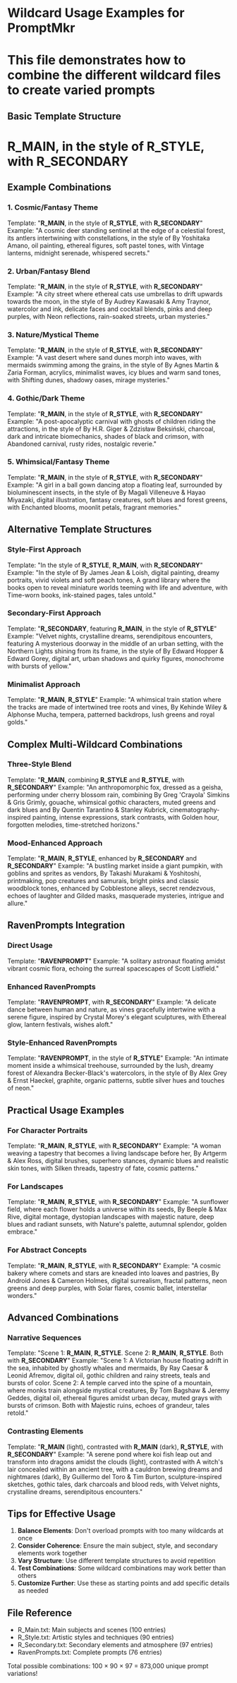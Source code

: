 # Wildcard Usage Examples for PromptMkr
# This file demonstrates how to combine the different wildcard files to create varied prompts

## Basic Template Structure
# __R_MAIN__, in the style of __R_STYLE__, with __R_SECONDARY__

## Example Combinations

### 1. Cosmic/Fantasy Theme
Template: "__R_MAIN__, in the style of __R_STYLE__, with __R_SECONDARY__"
Example: "A cosmic deer standing sentinel at the edge of a celestial forest, its antlers intertwining with constellations, in the style of By Yoshitaka Amano, oil painting, ethereal figures, soft pastel tones, with Vintage lanterns, midnight serenade, whispered secrets."

### 2. Urban/Fantasy Blend
Template: "__R_MAIN__, in the style of __R_STYLE__, with __R_SECONDARY__"
Example: "A city street where ethereal cats use umbrellas to drift upwards towards the moon, in the style of By Audrey Kawasaki & Amy Traynor, watercolor and ink, delicate faces and cocktail blends, pinks and deep purples, with Neon reflections, rain-soaked streets, urban mysteries."

### 3. Nature/Mystical Theme
Template: "__R_MAIN__, in the style of __R_STYLE__, with __R_SECONDARY__"
Example: "A vast desert where sand dunes morph into waves, with mermaids swimming among the grains, in the style of By Agnes Martin & Zaria Forman, acrylics, minimalist waves, icy blues and warm sand tones, with Shifting dunes, shadowy oases, mirage mysteries."

### 4. Gothic/Dark Theme
Template: "__R_MAIN__, in the style of __R_STYLE__, with __R_SECONDARY__"
Example: "A post-apocalyptic carnival with ghosts of children riding the attractions, in the style of By H.R. Giger & Zdzisław Beksiński, charcoal, dark and intricate biomechanics, shades of black and crimson, with Abandoned carnival, rusty rides, nostalgic reverie."

### 5. Whimsical/Fantasy Theme
Template: "__R_MAIN__, in the style of __R_STYLE__, with __R_SECONDARY__"
Example: "A girl in a ball gown dancing atop a floating leaf, surrounded by bioluminescent insects, in the style of By Magali Villeneuve & Hayao Miyazaki, digital illustration, fantasy creatures, soft blues and forest greens, with Enchanted blooms, moonlit petals, fragrant memories."

## Alternative Template Structures

### Style-First Approach
Template: "In the style of __R_STYLE__, __R_MAIN__, with __R_SECONDARY__"
Example: "In the style of By James Jean & Loish, digital painting, dreamy portraits, vivid violets and soft peach tones, A grand library where the books open to reveal miniature worlds teeming with life and adventure, with Time-worn books, ink-stained pages, tales untold."

### Secondary-First Approach
Template: "__R_SECONDARY__, featuring __R_MAIN__, in the style of __R_STYLE__"
Example: "Velvet nights, crystalline dreams, serendipitous encounters, featuring A mysterious doorway in the middle of an urban setting, with the Northern Lights shining from its frame, in the style of By Edward Hopper & Edward Gorey, digital art, urban shadows and quirky figures, monochrome with bursts of yellow."

### Minimalist Approach
Template: "__R_MAIN__, __R_STYLE__"
Example: "A whimsical train station where the tracks are made of intertwined tree roots and vines, By Kehinde Wiley & Alphonse Mucha, tempera, patterned backdrops, lush greens and royal golds."

## Complex Multi-Wildcard Combinations

### Three-Style Blend
Template: "__R_MAIN__, combining __R_STYLE__ and __R_STYLE__, with __R_SECONDARY__"
Example: "An anthropomorphic fox, dressed as a geisha, performing under cherry blossom rain, combining By Greg 'Crayola' Simkins & Gris Grimly, gouache, whimsical gothic characters, muted greens and dark blues and By Quentin Tarantino & Stanley Kubrick, cinematography-inspired painting, intense expressions, stark contrasts, with Golden hour, forgotten melodies, time-stretched horizons."

### Mood-Enhanced Approach
Template: "__R_MAIN__, __R_STYLE__, enhanced by __R_SECONDARY__ and __R_SECONDARY__"
Example: "A bustling market inside a giant pumpkin, with goblins and sprites as vendors, By Takashi Murakami & Yoshitoshi, printmaking, pop creatures and samurais, bright pinks and classic woodblock tones, enhanced by Cobblestone alleys, secret rendezvous, echoes of laughter and Gilded masks, masquerade mysteries, intrigue and allure."

## RavenPrompts Integration

### Direct Usage
Template: "__RAVENPROMPT__"
Example: "A solitary astronaut floating amidst vibrant cosmic flora, echoing the surreal spacescapes of Scott Listfield."

### Enhanced RavenPrompts
Template: "__RAVENPROMPT__, with __R_SECONDARY__"
Example: "A delicate dance between human and nature, as vines gracefully intertwine with a serene figure, inspired by Crystal Morey's elegant sculptures, with Ethereal glow, lantern festivals, wishes aloft."

### Style-Enhanced RavenPrompts
Template: "__RAVENPROMPT__, in the style of __R_STYLE__"
Example: "An intimate moment inside a whimsical treehouse, surrounded by the lush, dreamy forest of Alexandra Becker-Black's watercolors, in the style of By Alex Grey & Ernst Haeckel, graphite, organic patterns, subtle silver hues and touches of neon."

## Practical Usage Examples

### For Character Portraits
Template: "__R_MAIN__, __R_STYLE__, with __R_SECONDARY__"
Example: "A woman weaving a tapestry that becomes a living landscape before her, By Artgerm & Alex Ross, digital brushes, superhero stances, dynamic blues and realistic skin tones, with Silken threads, tapestry of fate, cosmic patterns."

### For Landscapes
Template: "__R_MAIN__, __R_STYLE__, with __R_SECONDARY__"
Example: "A sunflower field, where each flower holds a universe within its seeds, By Beeple & Max Rive, digital montage, dystopian landscapes with majestic nature, deep blues and radiant sunsets, with Nature's palette, autumnal splendor, golden embrace."

### For Abstract Concepts
Template: "__R_MAIN__, __R_STYLE__, with __R_SECONDARY__"
Example: "A cosmic bakery where comets and stars are kneaded into loaves and pastries, By Android Jones & Cameron Holmes, digital surrealism, fractal patterns, neon greens and deep purples, with Solar flares, cosmic ballet, interstellar wonders."

## Advanced Combinations

### Narrative Sequences
Template: "Scene 1: __R_MAIN__, __R_STYLE__. Scene 2: __R_MAIN__, __R_STYLE__. Both with __R_SECONDARY__"
Example: "Scene 1: A Victorian house floating adrift in the sea, inhabited by ghostly whales and mermaids, By Ray Caesar & Leonid Afremov, digital oil, gothic children and rainy streets, teals and bursts of color. Scene 2: A temple carved into the spine of a mountain, where monks train alongside mystical creatures, By Tom Bagshaw & Jeremy Geddes, digital oil, ethereal figures amidst urban decay, muted grays with bursts of crimson. Both with Majestic ruins, echoes of grandeur, tales retold."

### Contrasting Elements
Template: "__R_MAIN__ (light), contrasted with __R_MAIN__ (dark), __R_STYLE__, with __R_SECONDARY__"
Example: "A serene pond where koi fish leap out and transform into dragons amidst the clouds (light), contrasted with A witch's lair concealed within an ancient tree, with a cauldron brewing dreams and nightmares (dark), By Guillermo del Toro & Tim Burton, sculpture-inspired sketches, gothic tales, dark charcoals and blood reds, with Velvet nights, crystalline dreams, serendipitous encounters."

## Tips for Effective Usage

1. **Balance Elements**: Don't overload prompts with too many wildcards at once
2. **Consider Coherence**: Ensure the main subject, style, and secondary elements work together
3. **Vary Structure**: Use different template structures to avoid repetition
4. **Test Combinations**: Some wildcard combinations may work better than others
5. **Customize Further**: Use these as starting points and add specific details as needed

## File Reference
- R_Main.txt: Main subjects and scenes (100 entries)
- R_Style.txt: Artistic styles and techniques (90 entries)
- R_Secondary.txt: Secondary elements and atmosphere (97 entries)
- RavenPrompts.txt: Complete prompts (76 entries)

Total possible combinations: 100 × 90 × 97 = 873,000 unique prompt variations! 